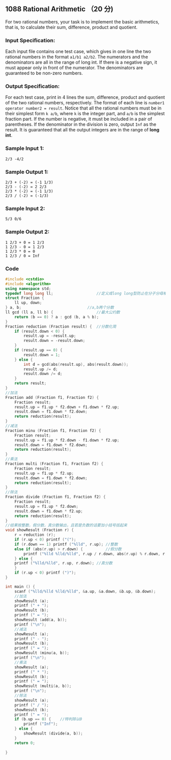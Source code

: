 ## 1088 Rational Arithmetic （20 分)

For two rational numbers, your task is to implement the basic arithmetics, that is, to calculate their sum, difference, product and quotient.

### Input Specification:

Each input file contains one test case, which gives in one line the two rational numbers in the format `a1/b1 a2/b2`. The numerators and the denominators are all in the range of long int. If there is a negative sign, it must appear only in front of the numerator. The denominators are guaranteed to be non-zero numbers.

### Output Specification:

For each test case, print in 4 lines the sum, difference, product and quotient of the two rational numbers, respectively. The format of each line is `number1 operator number2 = result`. Notice that all the rational numbers must be in their simplest form `k a/b`, where `k` is the integer part, and `a/b` is the simplest fraction part. If the number is negative, it must be included in a pair of parentheses. If the denominator in the division is zero, output `Inf` as the result. It is guaranteed that all the output integers are in the range of **long int**.

### Sample Input 1:

```in
2/3 -4/2
```

### Sample Output 1:

```out
2/3 + (-2) = (-1 1/3)
2/3 - (-2) = 2 2/3
2/3 * (-2) = (-1 1/3)
2/3 / (-2) = (-1/3)
```

### Sample Input 2:

```in
5/3 0/6
```

### Sample Output 2:

```out
1 2/3 + 0 = 1 2/3
1 2/3 - 0 = 1 2/3
1 2/3 * 0 = 0
1 2/3 / 0 = Inf
```

### Code

```c++
#include <cstdio>
#include <algorithm>
using namespace std;
typedef long long ll;					//定义成long long型防止在分子分母相乘过程中超出int范围 
struct Fraction {
	ll up, down;
} a, b;								//a,b两个分数 
ll gcd (ll a, ll b) {					//最大公约数 
	return (b == 0) ? a : gcd (b, a % b);
}
Fraction reduction (Fraction result) {	//分数化简 
	if (result.down < 0) {
		result.up = -result.up;
		result.down = -result.down;
	}
	if (result.up == 0) {
		result.down = 1;
	} else {
		int d = gcd(abs(result.up), abs(result.down));
		result.up /= d;
		result.down /= d;
	}
	return result;
}
//加法 
Fraction add (Fraction f1, Fraction f2) {
	Fraction result;
	result.up = f1.up * f2.down + f1.down * f2.up;
	result.down = f1.down * f2.down;
	return reduction(result);
}
//减法 
Fraction minu (Fraction f1, Fraction f2) {
	Fraction result;
	result.up = f1.up * f2.down - f1.down * f2.up;
	result.down = f1.down * f2.down;
	return reduction(result);
} 
//乘法 
Fraction multi (Fraction f1, Fraction f2) {
	Fraction result;
	result.up = f1.up * f2.up;
	result.down = f1.down * f2.down;
	return reduction(result);
}
//除法 
Fraction divide (Fraction f1, Fraction f2) {
	Fraction result;
	result.up = f1.up * f2.down;
	result.down = f1.down * f2.up;
	return reduction(result);
}
//结果按整数，假分数，真分数输出，且若是负数的话要加小括号括起来 
void showResult (Fraction r) {
	r = reduction (r);
	if (r.up < 0) printf ("(");
	if (r.down == 1) printf ("%lld", r.up);	//整数 
	else if (abs(r.up) > r.down) {			//假分数 
		printf ("%lld %lld/%lld", r.up / r.down, abs(r.up) % r.down, r.down);
	} else {
	printf ("%lld/%lld", r.up, r.down);	//真分数 
	}
	if (r.up < 0) printf (")");
}

int main () {
	scanf ("%lld/%lld %lld/%lld", &a.up, &a.down, &b.up, &b.down);
	//加法 
	showResult (a);
	printf (" + ");
	showResult (b);
	printf (" = ");
	showResult (add(a, b));
	printf ("\n"); 
	//减法 
	showResult (a);
	printf (" - ");
	showResult (b);
	printf (" = ");
	showResult (minu(a, b)); 
	printf ("\n"); 
	//乘法 
	showResult (a);
	printf (" * ");
	showResult (b);
	printf (" = ");
	showResult (multi(a, b)); 
	printf ("\n"); 
	//除法 
	showResult (a);
	printf (" / ");
	showResult (b);
	printf (" = ");
	if (b.up == 0) {	//特判除以0 
		printf ("Inf");
	} else {
		showResult (divide(a, b));
	}
	return 0;
	
}


```


